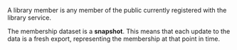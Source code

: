 A library member is any member of the public currently registered with the library service.

The membership dataset is a **snapshot**. This means that each update to the data is a fresh export, representing the membership at that point in time.
